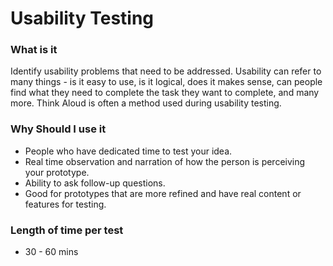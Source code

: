 # Usability Testing

### **What is it**

Identify usability problems that need to be addressed. Usability can refer to many things - is it easy to use, is it logical, does it makes sense, can people find what they need to complete the task they want to complete, and many more. Think Aloud is often a method used during usability testing.

### Why Should I use it

* People who have dedicated time to test your idea.&#x20;
* Real time observation and narration of how the person is perceiving your prototype.&#x20;
* Ability to ask follow-up questions.
* &#x20;Good for prototypes that are more refined and have real content or features for testing.

### **Length of time per test**

* 30 - 60 mins



